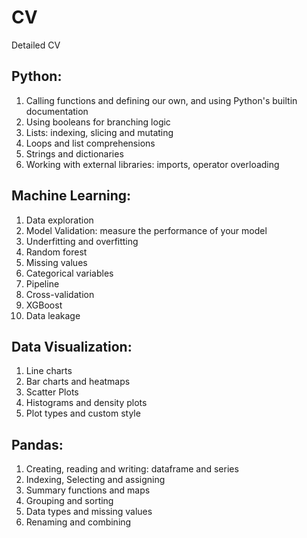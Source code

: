 # CV
Detailed CV

## Python:
1. Calling functions and defining our own, and using Python's builtin documentation
2. Using booleans for branching logic
3. Lists: indexing, slicing and mutating
4. Loops and list comprehensions
5. Strings and dictionaries
6. Working with external libraries: imports, operator overloading

## Machine Learning:
1. Data exploration
2. Model Validation: measure the performance of your model 
3. Underfitting and overfitting 
4. Random forest
5. Missing values
6. Categorical variables
7. Pipeline
8. Cross-validation
9. XGBoost
10. Data leakage

## Data Visualization:
1. Line charts
2. Bar charts and heatmaps
3. Scatter Plots
4. Histograms and density plots
5. Plot types and custom style

## Pandas:
1. Creating, reading and writing: dataframe and series
2. Indexing, Selecting and assigning
3. Summary functions and maps
4. Grouping and sorting
5. Data types and missing values 
6. Renaming and combining



